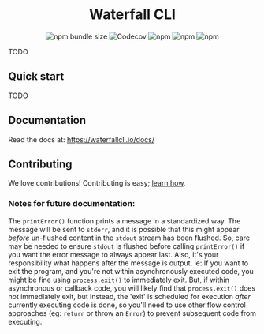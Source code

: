 # <div align="center">Waterfall CLI</div>

<p align="center">
<img alt="npm bundle size" src="https://img.shields.io/bundlephobia/min/waterfall-cli">
<img alt="Codecov" src="https://img.shields.io/codecov/c/github/sparksuite/waterfall-cli">
<img alt="npm" src="https://img.shields.io/npm/dw/waterfall-cli">
<img alt="npm" src="https://img.shields.io/npm/v/waterfall-cli">
<img alt="npm" src="https://img.shields.io/npm/l/waterfall-cli">
</p>

TODO

## Quick start

TODO

## Documentation

Read the docs at: https://waterfallcli.io/docs/

## Contributing

We love contributions! Contributing is easy; [learn how](https://github.com/sparksuite/waterfall-cli/blob/master/CONTRIBUTING.md).

### Notes for future documentation:

The `printError()` function prints a message in a standardized way. The message will be sent to `stderr`, and it is possible that this might appear *before* un-flushed content in the `stdout` stream has been flushed. So, care may be needed to ensure `stdout` is flushed before calling `printError()` if you want the error message to always appear last. Also, it's your responsibility what happens after the message is output. ie: If you want to exit the program, and you're not within asynchronously executed code, you might be fine using `process.exit()` to immediately exit. But, if within asynchronous or callback code, you will likely find that `process.exit()` does not immediately exit, but instead, the 'exit' is scheduled for execution *after* currently executing code is done, so you'll need to use other flow control approaches (eg: `return` or throw an `Error`) to prevent subsequent code from executing.
